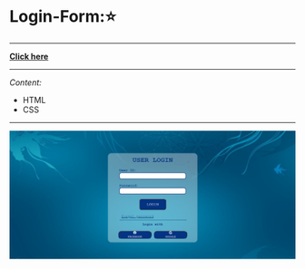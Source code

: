 # Login-Form::star:
***
**[Click here](https://raghadshamala.github.io/Login-Form/)**
*** 
*Content:*
- HTML
- CSS
***
![](img/screenshot--2021.10.26-19_36_22.png)
